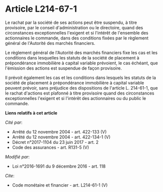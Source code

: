 # Article L214-67-1

Le rachat par la société de ses actions peut être suspendu, à titre provisoire, par le conseil d'administration ou le
directoire, quand des circonstances exceptionnelles l'exigent et si l'intérêt de l'ensemble des actionnaires le commande,
dans des conditions fixées par le règlement général de l'Autorité des marchés financiers. 

Le règlement général de l'Autorité des marchés financiers fixe les cas et les conditions dans lesquelles les statuts de la
société de placement à prépondérance immobilière à capital variable prévoient, le cas échéant, que l'émission des actions est
suspendue de façon provisoire. 

Il prévoit également les cas et les conditions dans lesquels les statuts de la société de placement à prépondérance
immobilière à capital variable peuvent prévoir, sans préjudice des dispositions de l'article L. 214-61-1, que le rachat
d'actions est plafonné à titre provisoire quand des circonstances exceptionnelles l'exigent et si l'intérêt des actionnaires
ou du public le commande.

**Liens relatifs à cet article**

_Cité par_:

  - Arrêté du 12 novembre 2004 - art. 422-133 (V)
  - Arrêté du 12 novembre 2004 - art. 422-134-1 (V)
  - Décret n°2017-1104 du 23 juin 2017 - art. 2
  - Code des assurances - art. R131-5 (V)

_Modifié par_:

  - Loi n°2016-1691 du 9 décembre 2016 - art. 118

_Cite_:

  - Code monétaire et financier - art. L214-61-1 (V)
